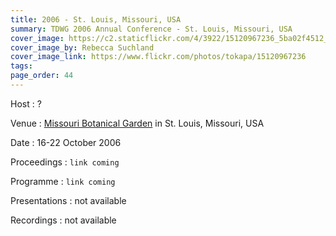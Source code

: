 ```yaml
---
title: 2006 - St. Louis, Missouri, USA
summary: TDWG 2006 Annual Conference - St. Louis, Missouri, USA
cover_image: https://c2.staticflickr.com/4/3922/15120967236_5ba02f4512_b.jpg
cover_image_by: Rebecca Suchland
cover_image_link: https://www.flickr.com/photos/tokapa/15120967236
tags: 
page_order: 44
---
```


Host
: ?

Venue
: [Missouri Botanical Garden](http://www.missouribotanicalgarden.org/) in St. Louis, Missouri, USA

Date
: 16-22 October 2006

Proceedings
: `link coming`

Programme
: `link coming`

Presentations
: not available

Recordings
: not available
